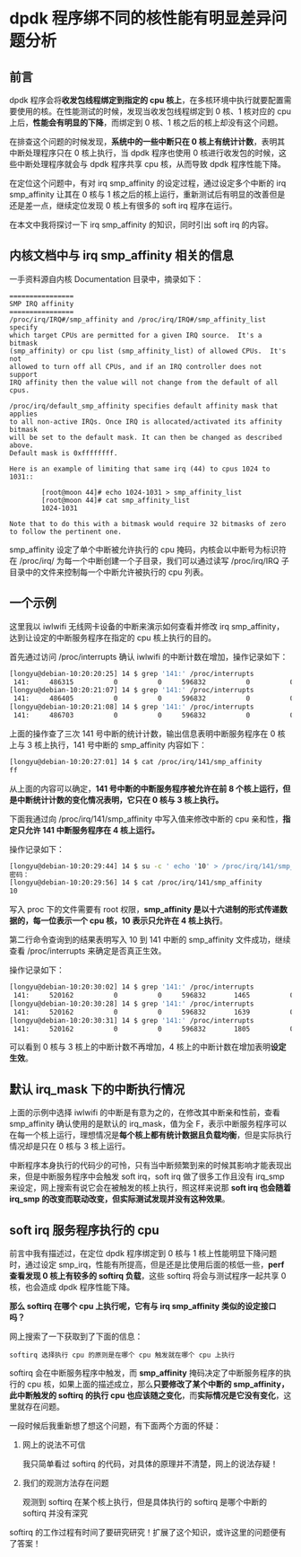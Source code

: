 # dpdk 程序绑不同的核性能有明显差异问题分析
## 前言
dpdk 程序会将**收发包线程绑定到指定的 cpu 核上**，在多核环境中执行就要配置需要使用的核。在性能测试的时候，发现当收发包线程绑定到 0 核、1 核对应的 cpu 上后，**性能会有明显的下降**，而绑定到 0 核、1 核之后的核上却没有这个问题。

在排查这个问题的时候发现，**系统中的一些中断只在 0 核上有统计计数**，表明其中断处理程序只在 0 核上执行，当 dpdk 程序也使用 0 核进行收发包的时候，这些中断处理程序就会与 dpdk 程序共享 cpu 核，从而导致 dpdk 程序性能下降。

在定位这个问题中，有对 irq smp_affinity 的设定过程，通过设定多个中断的 irq smp_affinity 让其在 0 核与 1 核之后的核上运行，重新测试后有明显的改善但是还是差一点，继续定位发现 0 核上有很多的 soft irq 程序在运行。

在本文中我将探讨一下 irq smp_affinity 的知识，同时引出 soft irq 的内容。

## 内核文档中与 irq smp_affinity 相关的信息
一手资料源自内核 Documentation 目录中，摘录如下：

```manual
================
SMP IRQ affinity
================
/proc/irq/IRQ#/smp_affinity and /proc/irq/IRQ#/smp_affinity_list specify
which target CPUs are permitted for a given IRQ source.  It's a bitmask
(smp_affinity) or cpu list (smp_affinity_list) of allowed CPUs.  It's not
allowed to turn off all CPUs, and if an IRQ controller does not support
IRQ affinity then the value will not change from the default of all cpus.

/proc/irq/default_smp_affinity specifies default affinity mask that applies
to all non-active IRQs. Once IRQ is allocated/activated its affinity bitmask
will be set to the default mask. It can then be changed as described above.
Default mask is 0xffffffff.

Here is an example of limiting that same irq (44) to cpus 1024 to 1031::

        [root@moon 44]# echo 1024-1031 > smp_affinity_list
        [root@moon 44]# cat smp_affinity_list
        1024-1031

Note that to do this with a bitmask would require 32 bitmasks of zero
to follow the pertinent one.
```
smp_affinity 设定了单个中断被允许执行的 cpu 掩码，内核会以中断号为标识符在 /proc/irq/ 为每一个中断创建一个子目录，我们可以通过读写 /proc/irq/IRQ 子目录中的文件来控制每一个中断允许被执行的 cpu 列表。

## 一个示例
这里我以 iwlwifi 无线网卡设备的中断来演示如何查看并修改 irq smp_affinity，达到让设定的中断服务程序在指定的 cpu 核上执行的目的。

首先通过访问 /proc/interrupts 确认 iwlwifi 的中断计数在增加，操作记录如下：


```bash
[longyu@debian-10:20:20:25] 14 $ grep '141:' /proc/interrupts 
 141:     486315          0          0     596832          0          0          0          0  IR-PCI-MSI 333824-edge      iwlwifi: default queue
[longyu@debian-10:20:21:07] 14 $ grep '141:' /proc/interrupts 
 141:     486405          0          0     596832          0          0          0          0  IR-PCI-MSI 333824-edge      iwlwifi: default queue
[longyu@debian-10:20:21:08] 14 $ grep '141:' /proc/interrupts 
 141:     486703          0          0     596832          0          0          0          0  IR-PCI-MSI 333824-edge      iwlwifi: default queue
```
上面的操作查了三次 141 号中断的统计计数，输出信息表明中断服务程序在 0 核上与 3 核上执行，141 号中断的 smp_affinity 内容如下：

```bash
[longyu@debian-10:20:27:01] 14 $ cat /proc/irq/141/smp_affinity
ff
```
从上面的内容可以确定，**141 号中断的中断服务程序被允许在前 8 个核上运行，但是中断统计计数的变化情况表明，它只在 0 核与 3 核上执行。**

下面我通过向 /proc/irq/141/smp_affinity 中写入值来修改中断的 cpu 亲和性，**指定只允许 141 中断服务程序在 4 核上运行。**

操作记录如下：
```bash
[longyu@debian-10:20:29:44] 14 $ su -c ' echo '10' > /proc/irq/141/smp_affinity'
密码：
[longyu@debian-10:20:29:56] 14 $ cat /proc/irq/141/smp_affinity
10
```
写入 proc 下的文件需要有 root 权限，**smp_affinity 是以十六进制的形式传递数据的，每一位表示一个 cpu 核，10 表示只允许在 4 核上执行**。

第二行命令查询到的结果表明写入 10 到 141 中断的 smp_affinity 文件成功，继续查看 /proc/interrupts 来确定是否真正生效。

操作记录如下：
```bash
[longyu@debian-10:20:30:02] 14 $ grep '141:' /proc/interrupts 
 141:     520162          0          0     596832       1465          0          0          0  IR-PCI-MSI 333824-edge      iwlwifi: default queue
[longyu@debian-10:20:30:28] 14 $ grep '141:' /proc/interrupts 
 141:     520162          0          0     596832       1639          0          0          0  IR-PCI-MSI 333824-edge      iwlwifi: default queue
[longyu@debian-10:20:30:31] 14 $ grep '141:' /proc/interrupts 
 141:     520162          0          0     596832       1805          0          0          0  IR-PCI-MSI 333824-edge      iwlwifi: default queue
```
可以看到 0 核与 3 核上的中断计数不再增加，4 核上的中断计数在增加表明**设定生效**。

## 默认 irq_mask 下的中断执行情况
上面的示例中选择 iwlwifi 的中断是有意为之的，在修改其中断亲和性前，查看 smp_affinity 确认使用的是默认的 irq_mask，值为全 F，表示中断服务程序可以在每一个核上运行，理想情况是**每个核上都有统计数据且负载均衡**，但是实际执行情况却是只在 0 核与 3 核上运行。

中断程序本身执行的代码少的可怜，只有当中断频繁到来的时候其影响才能表现出来，但是中断服务程序中会触发 soft irq，soft irq 做了很多工作且没有 irq_smp 来设定，网上搜索有说它会在被触发的核上执行，照这样来说那 **soft irq 也会随着 irq_smp 的改变而联动改变，但实际测试发现并没有这种效果**。

## soft irq 服务程序执行的 cpu
前言中我有描述过，在定位 dpdk 程序绑定到 0 核与 1 核上性能明显下降问题时，通过设定 smp_irq，性能有所提高，但是还是比使用后面的核低一些，**perf 查看发现 0 核上有较多的 softirq 负载**，这些 softirq 将会与测试程序一起共享 0 核，也会造成 dpdk 程序性能下降。

**那么 softirq 在哪个 cpu 上执行呢，它有与 irq smp_affinity 类似的设定接口吗？**

网上搜索了一下获取到了下面的信息：

	softirq 选择执行 cpu 的原则是在哪个 cpu 触发就在哪个 cpu 上执行

softirq 会在中断服务程序中触发，而 **smp_affinity** 掩码决定了中断服务程序的执行的 cpu 核，如果上面的描述成立，那么**只要修改了某个中断的 smp_affinity，此中断触发的 softirq 的执行 cpu 也应该随之变化**，而**实际情况是它没有变化**，这里就存在问题。

一段时候后我重新想了想这个问题，有下面两个方面的怀疑：

1. 网上的说法不可信

	我只简单看过 softirq 的代码，对具体的原理并不清楚，网上的说法存疑！

2. 我们的观测方法存在问题

	观测到 softirq 在某个核上执行，但是具体执行的 softirq 是哪个中断的 softirq 并没有深究
	
softirq 的工作过程有时间了要研究研究！扩展了这个知识，或许这里的问题便有了答案！
	



